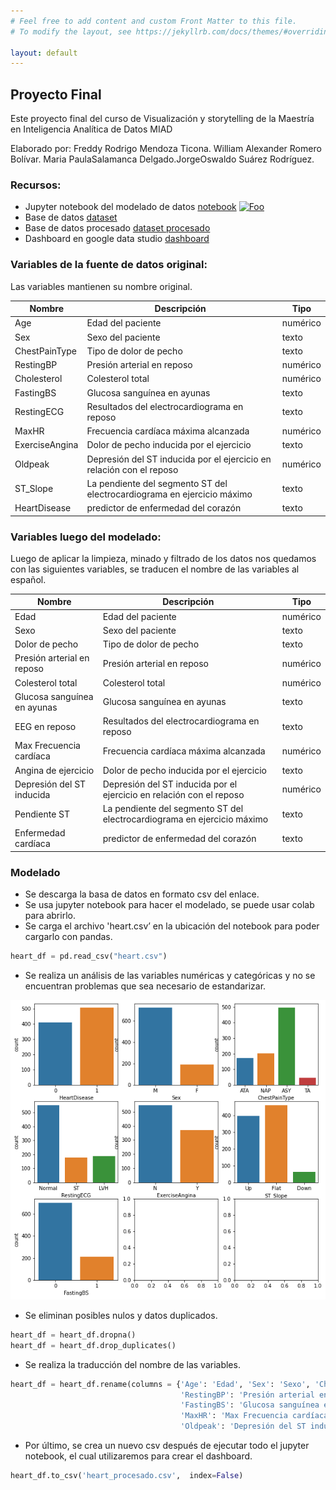 ```yaml
---
# Feel free to add content and custom Front Matter to this file.
# To modify the layout, see https://jekyllrb.com/docs/themes/#overriding-theme-defaults

layout: default
---
```



## Proyecto Final
Este proyecto final del curso de  Visualización y storytelling de la Maestría en Inteligencia Analítica de Datos MIAD

Elaborado por: Freddy Rodrigo Mendoza Ticona. William Alexander Romero Bolívar. Maria PaulaSalamanca Delgado.JorgeOswaldo Suárez Rodríguez.


### Recursos:
* Jupyter notebook del modelado de datos [notebook](https://github.com/freddy120/heartfailure_vys/blob/main/Proyecto_Final_VyS.ipynb) [![Foo](https://colab.research.google.com/assets/colab-badge.svg)](https://colab.research.google.com/github/freddy120/heartfailure_vys/blob/main/Proyecto_Final_VyS.ipynb)
* Base de datos [dataset](https://www.kaggle.com/fedesoriano/heart-failure-prediction)
* Base de datos procesado [dataset procesado](https://freddy120.github.io/heartfailure_vys/files/heart_procesado.csv)
* Dashboard en google data studio [dashboard](https://datastudio.google.com/reporting/c5b2c862-0ce9-4b05-9fe3-7027ceb9c09b)


### Variables de la fuente de datos original:

Las variables mantienen su nombre original.

| Nombre         | Descripción                                                              | Tipo      |
| -------------- |--------------------------------------------------------------------------|-----------|
| Age            | Edad del paciente                                                        | numérico  |
| Sex            | Sexo del paciente                                                        | texto     |
| ChestPainType  | Tipo de dolor de pecho                                                   | texto     |
| RestingBP      | Presión arterial en reposo                                               | numérico  |
| Cholesterol    | Colesterol total                                                         | numérico  |
| FastingBS      | Glucosa sanguínea en ayunas                                              | texto |
| RestingECG     | Resultados del electrocardiograma en reposo                              | texto |
| MaxHR          | Frecuencia cardíaca máxima alcanzada                                     | numérico  |
| ExerciseAngina | Dolor de pecho inducida por el ejercicio                                 | texto |
| Oldpeak        | Depresión del ST inducida por el ejercicio en relación con el reposo     | numérico  |
| ST\_Slope      | La pendiente del segmento ST del electrocardiograma en ejercicio máximo  | texto |
| HeartDisease      | predictor de enfermedad del corazón                                      | texto |


### Variables luego del modelado:

Luego de aplicar la limpieza, minado y filtrado de los datos nos quedamos con las siguientes variables, se traducen el nombre de las variables al español.

| Nombre         | Descripción                                                              | Tipo      |
| -------------- |--------------------------------------------------------------------------|-----------|
| Edad            | Edad del paciente                                                        | numérico  |
| Sexo            | Sexo del paciente                                                        | texto     |
| Dolor de pecho  | Tipo de dolor de pecho                                                   | texto     |
| Presión arterial en reposo      | Presión arterial en reposo                                               | numérico  |
| Colesterol total    | Colesterol total                                                         | numérico  |
| Glucosa sanguínea en ayunas      | Glucosa sanguínea en ayunas                                              | texto |
| EEG en reposo     | Resultados del electrocardiograma en reposo                              | texto |
| Max Frecuencia cardíaca          | Frecuencia cardíaca máxima alcanzada                                     | numérico  |
| Angina de ejercicio | Dolor de pecho inducida por el ejercicio                                 | texto |
| Depresión del ST inducida        | Depresión del ST inducida por el ejercicio en relación con el reposo     | numérico  |
| Pendiente ST     | La pendiente del segmento ST del electrocardiograma en ejercicio máximo  | texto |
| Enfermedad cardíaca      | predictor de enfermedad del corazón                                      | texto |


### Modelado

* Se descarga la basa de datos en formato csv del enlace.
* Se usa jupyter notebook para hacer el modelado, se puede usar colab para abrirlo.
* Se carga el archivo 'heart.csv’ en la ubicación del notebook para poder cargarlo con pandas.

```python
heart_df = pd.read_csv("heart.csv")
```

* Se realiza un análisis de las variables numéricas y categóricas y no se encuentran problemas que sea necesario de estandarizar.

![img.png](img.png)

* Se eliminan posibles nulos y datos duplicados.

```python
heart_df = heart_df.dropna()
heart_df = heart_df.drop_duplicates()
```


* Se realiza la traducción del nombre de las variables.

```python
heart_df = heart_df.rename(columns = {'Age': 'Edad', 'Sex': 'Sexo', 'ChestPainType': 'Dolor de pecho', 
                                      'RestingBP': 'Presión arterial en reposo', 'Cholesterol': 'Colesterol total', 
                                      'FastingBS': 'Glucosa sanguínea en ayunas', 'RestingECG': 'EEG en reposo', 
                                      'MaxHR': 'Max Frecuencia cardíaca', 'ExerciseAngina': 'Angina de ejercicio', 
                                      'Oldpeak': 'Depresión del ST inducida', 'ST_Slope': 'Pendiente ST', 'HeartDisease': 'Enfermedad cardíaca'}, inplace = False)
```

* Por último, se crea un nuevo csv después de ejecutar todo el jupyter notebook, el cual utilizaremos para crear el dashboard.

```python
heart_df.to_csv('heart_procesado.csv',  index=False)
```
